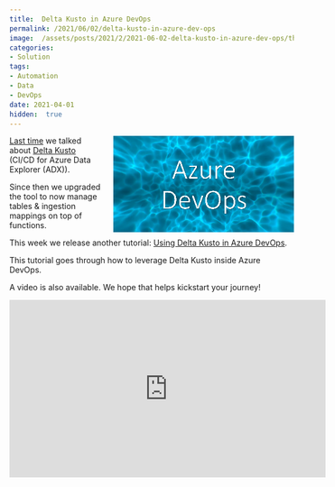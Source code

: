 ```yaml
---
title:  Delta Kusto in Azure DevOps
permalink: /2021/06/02/delta-kusto-in-azure-dev-ops
image:  /assets/posts/2021/2/2021-06-02-delta-kusto-in-azure-dev-ops/thumbnail-devops.png
categories:
- Solution
tags:
- Automation
- Data
- DevOps
date: 2021-04-01
hidden:  true
---
```

<img style="float:right;padding-left:20px;" title="Delta Kusto in Azure DevOps" src="/assets/posts/2021/2/2021-06-02-delta-kusto-in-azure-dev-ops/thumbnail-devops.png" />

[Last time](https://vincentlauzon.com/2021/04/07/delta-kusto-ci-cd-for-adx) we talked about [Delta Kusto](https://github.com/microsoft/delta-kusto) (CI/CD for Azure Data Explorer (ADX)).

Since then we upgraded the tool to now manage tables & ingestion mappings on top of functions.

This week we release another tutorial:  [Using Delta Kusto in Azure DevOps](https://github.com/microsoft/delta-kusto/blob/main/documentation/tutorials/az-dev-ops/README.md).

This tutorial goes through how to leverage Delta Kusto inside Azure DevOps.

A video is also available.  We hope that helps kickstart your journey!

<iframe width="560" height="315" src="https://www.youtube.com/embed/zL792Xm7VM8" title="YouTube video player" frameborder="0" allow="accelerometer; autoplay; clipboard-write; encrypted-media; gyroscope; picture-in-picture" allowfullscreen></iframe>